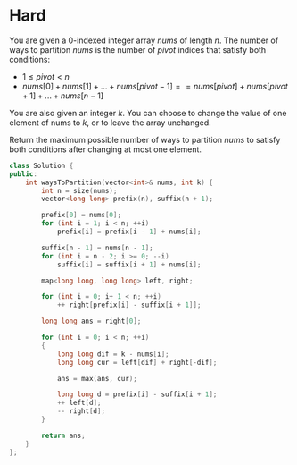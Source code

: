 # Hard

You are given a 0-indexed integer array $nums$ of length $n$. The number of ways to partition $nums$ is the number of $pivot$ indices that satisfy both conditions:

- $1 \leq pivot < n$
- $nums[0] + nums[1] + ... + nums[pivot - 1] == nums[pivot] + nums[pivot + 1] + ... + nums[n - 1]$

You are also given an integer $k$. You can choose to change the value of one element of nums to $k$, or to leave the array unchanged.

Return the maximum possible number of ways to partition $nums$ to satisfy both conditions after changing at most one element.

```cpp
class Solution {
public:
    int waysToPartition(vector<int>& nums, int k) {
        int n = size(nums);
        vector<long long> prefix(n), suffix(n + 1);

        prefix[0] = nums[0];
        for (int i = 1; i < n; ++i)
            prefix[i] = prefix[i - 1] + nums[i];

        suffix[n - 1] = nums[n - 1];
        for (int i = n - 2; i >= 0; --i)
            suffix[i] = suffix[i + 1] + nums[i];

        map<long long, long long> left, right;

        for (int i = 0; i+ 1 < n; ++i)
            ++ right[prefix[i] - suffix[i + 1]];

        long long ans = right[0];

        for (int i = 0; i < n; ++i)
        {
            long long dif = k - nums[i];
            long long cur = left[dif] + right[-dif];

            ans = max(ans, cur);

            long long d = prefix[i] - suffix[i + 1];
            ++ left[d];
            -- right[d];
        }

        return ans;
    }
};
```
